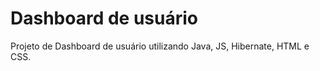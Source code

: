 # Dashboard de usuário

Projeto de Dashboard de usuário utilizando Java, JS, Hibernate, HTML e CSS.


